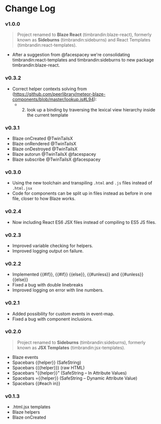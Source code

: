 # Change Log

### v1.0.0

> Project renamed to **Blaze React** (timbrandin:blaze-react), formerly known as **Sideburns** (timbrandin:sideburns) and React Templates (timbrandin:react-templates).

* After a suggestion from @facespacey we're consolidating timbrandin:react-templates and timbrandin:sideburns to new package timbrandin:blaze-react.

### v0.3.2

* Correct helper contexts solving from (https://github.com/peerlibrary/meteor-blaze-components/blob/master/lookup.js#L94):
  * 2. look up a binding by traversing the lexical view hierarchy inside the current template

### v0.3.1

* Blaze onCreated @TwinTailsX
* Blaze onRendered @TwinTailsX
* Blaze onDestroyed @TwinTailsX
* Blaze autorun @TwinTailsX @facespacey
* Blaze subscribe @TwinTailsX @facespacey

### v0.3.0

* Using the new toolchain and transpiling `.html` and `.js` files instead of `.html.jsx`
* Code for components can be split up in files instead as before in one file, closer to how Blaze works.

### v0.2.4

* Now including React ES6 JSX files instead of compiling to ES5 JS files.

### v0.2.3

* Improved variable checking for helpers.
* Improved logging output on failure.

### v0.2.2

* Implemented {{#if}}, {{#if}} {{else}}, {{#unless}} and {{#unless}} {{else}}
* Fixed a bug with double linebreaks
* Improved logging on error with line numbers.

### v0.2.1

* Added possibility for custom events in event-map.
* Fixed a bug with component inclusions.

### v0.2.0

> Project renamed to **Sideburns** (timbrandin:sideburns), formerly known as **JSX Templates** (timbrandin:jsx-templates).

* Blaze events
* Spacebars {{helper}} (SafeString)
* Spacebars {{{helper}}} (raw HTML)
* Spacebars "{{helper}}" (SafeString – In Attribute Values)
* Spacebars ={{helper}} (SafeString – Dynamic Attribute Value)
* Spacebars {{#each in}}

### v0.1.3

* .html.jsx templates
* Blaze helpers
* Blaze onCreated
